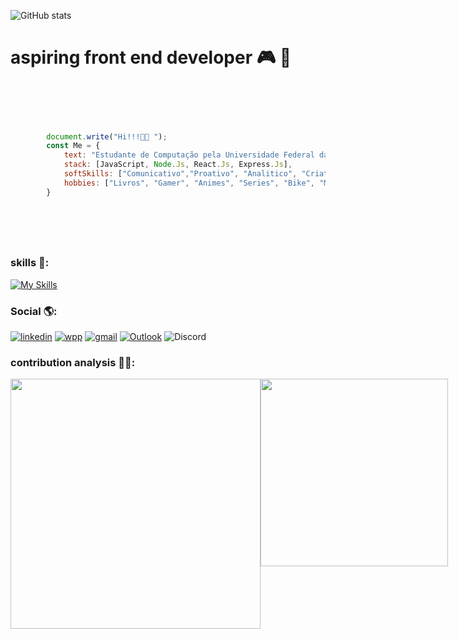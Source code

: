![GitHub stats](https://camo.githubusercontent.com/b85c5b3053f5939929b847e3b64006e77d045815c829e106e99f60f63a14e7ec/68747470733a2f2f63617073756c652d72656e6465722e76657263656c2e6170702f6170693f747970653d776176696e6726636f6c6f723d663137656131266865696768743d3132302673656374696f6e3d686561646572)



# aspiring front end developer 🎮 🚀 


```javascript


   
        
        
        document.write("Hi!!!👋🏼 ");
        const Me = {
            text: "Estudante de Computação pela Universidade Federal da Bahia e Estudante de Análise e Desenvolvimento de sistemas pela Universidade Salvador. 📚 ",
            stack: [JavaScript, Node.Js, React.Js, Express.Js],
            softSkills: ["Comunicativo","Proativo", "Analitico", "Criativo", "Trabalho em equipe", "resolução de problemas"],
            hobbies: ["Livros", "Gamer", "Animes", "Series", "Bike", "Mergulho"]
        }



    
         
```


### skills 🧩:
[![My Skills](https://skillicons.dev/icons?i=js,html,css,react,express,bootstrap,vue,webpack,python,nodejs,jest,linux,netlify,postman)](https://skillicons.dev)




###     Social 🌎:
[![linkedin](https://img.shields.io/badge/LinkedIn-0077B5?style=for-the-badge&logo=linkedin&logoColor=white)](https://www.linkedin.com/in/caique-menezes-491930214/)
[![wpp](https://img.shields.io/badge/WhatsApp-25D366?style=for-the-badge&logo=whatsapp&logoColor=white)](https://wa.me/5571988372142)
[![gmail](https://img.shields.io/badge/Gmail-D14836?style=for-the-badge&logo=gmail&logoColor=white)](mailto:caiqueznk@gmail.com)
[![Outlook](https://img.shields.io/badge/Microsoft_Outlook-0078D4?style=for-the-badge&logo=microsoft-outlook&logoColor=white)](mailto:caiquemenezes1@outlook.com)
![Discord](https://img.shields.io/badge/Discord-%235865F2.svg?style=for-the-badge&logo=discord&logoColor=white)

### contribution analysis 👨‍💻:
<div style="display:flex; justify-content: space-between;">
    <img src="https://github-readme-stats.vercel.app/api?username=caiquedevjs&show_icons=true&theme=tokyonight" width="400px" />
    <img src="https://github-readme-stats.vercel.app/api/top-langs/?username=caiquedevjs&layout=compact&theme=tokyonight" width="300px" />
</div>







